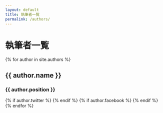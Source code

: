 ```yaml
---
layout: default
title: 執筆者一覧
permalink: /authors/
---
```

<h1>執筆者一覧</h1>
{% for author in site.authors %}
  <h2>{{ author.name }}</h2>
  <h3>{{ author.position }}</h3>
  {% if author.twitter %}
    <a href="https://twitter.com/{{ author.twitter }}" target="_blank" rel="noopener" role="link" aria-label="Twitter"><i class="fa-twitter fa-2x"></i></a>
  {% endif %}
  {% if author.facebook %}
    <a href="https://www.facebook.com/{{ author.facebook }}" target="_blank" rel="noopener" role="link" aria-label="Facebook"><i class="fa-facebook fa-2x"></i></a>
  {% endif %}
{% endfor %}

